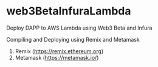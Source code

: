 # web3BetaInfuraLambda
Deploy DAPP to AWS Lambda using Web3 Beta and Infura

Compiling and Deploying using Remix and Metamask

1) Remix (https://remix.ethereum.org)
2) Metamask (https://metamask.io/)


